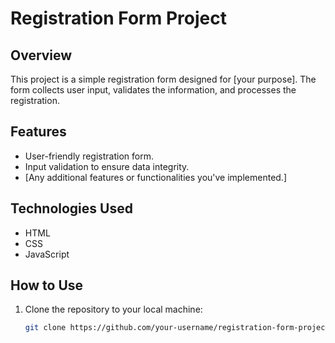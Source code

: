 # Registration Form Project

## Overview

This project is a simple registration form designed for [your purpose]. The form collects user input, validates the information, and processes the registration.

## Features

- User-friendly registration form.
- Input validation to ensure data integrity.
- [Any additional features or functionalities you've implemented.]

## Technologies Used

- HTML
- CSS
- JavaScript

## How to Use

1. Clone the repository to your local machine:

   ```bash
   git clone https://github.com/your-username/registration-form-project.git

